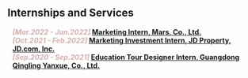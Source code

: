 ## Internships and Services

<h4 style="margin:0 10px 0;"><strong><i style="color:#D6AFAF">[Mar.2022 - Jun.2022] </I></strong><a href="https://www.mars.com/">Marketing Intern, Mars, Co., Ltd.</a>

<h4 style="margin:0 10px 0;"><strong><i style="color:#D6AFAF">[Oct.2021 - Feb.2022] </I></strong><a href="https://jdp.com.cn/">Marketing Investment Intern, JD Property, JD.com, Inc.</a>

<h4 style="margin:0 10px 0;"><strong><i style="color:#D6AFAF">[Sep.2020 - Sep.2021] </I></strong><a href="http://www.sanli-tracks.com">Education Tour Designer Intern, Guangdong Qingling Yanxue, Co., Ltd.</a>
